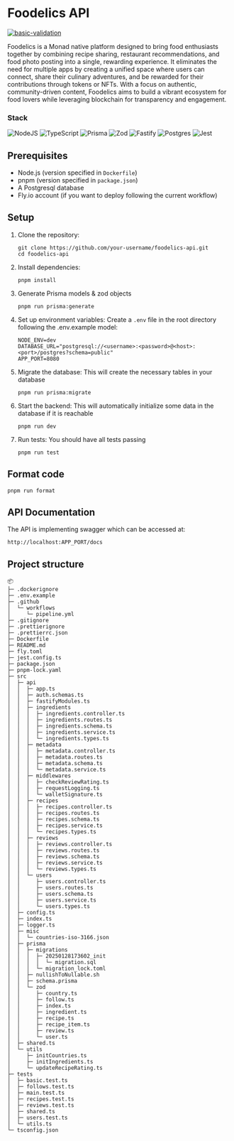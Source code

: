 # Foodelics API

[![basic-validation](https://github.com/aurelien-cuvelier/foodelics-api/actions/workflows/pipeline.yml/badge.svg)](https://github.com/aurelien-cuvelier/foodelics-api/actions/workflows/pipeline.yml)

Foodelics is a Monad native platform designed to bring food enthusiasts together by combining recipe sharing, restaurant recommendations, and food photo posting into a single, rewarding experience. It eliminates the need for multiple apps by creating a unified space where users can connect, share their culinary adventures, and be rewarded for their contributions through tokens or NFTs. With a focus on authentic, community-driven content, Foodelics aims to build a vibrant ecosystem for food lovers while leveraging blockchain for transparency and engagement.

### Stack
![NodeJS](https://img.shields.io/badge/node.js-6DA55F?style=for-the-badge&logo=node.js&logoColor=white)
![TypeScript](https://img.shields.io/badge/typescript-%23007ACC.svg?style=for-the-badge&logo=typescript&logoColor=white)
![Prisma](https://img.shields.io/badge/Prisma-3982CE?style=for-the-badge&logo=Prisma&logoColor=white)
![Zod](https://img.shields.io/badge/zod-%233068b7.svg?style=for-the-badge&logo=zod&logoColor=white)
![Fastify](https://img.shields.io/badge/fastify-%23000000.svg?style=for-the-badge&logo=fastify&logoColor=white)
![Postgres](https://img.shields.io/badge/postgres-%23316192.svg?style=for-the-badge&logo=postgresql&logoColor=white)
![Jest](https://img.shields.io/badge/-jest-%23C21325?style=for-the-badge&logo=jest&logoColor=white)

## Prerequisites

- Node.js (version specified in `Dockerfile`)
- pnpm (version specified in `package.json`)
- A Postgresql database
- Fly.io account (if you want to deploy following the current workflow)

## Setup

1. Clone the repository:

   ```
   git clone https://github.com/your-username/foodelics-api.git
   cd foodelics-api
   ```

2. Install dependencies:

   ```
   pnpm install
   ```
   
3. Generate Prisma models & zod objects

   ```
   pnpm run prisma:generate
   ```
   
4. Set up environment variables:
   Create a `.env` file in the root directory following the .env.example model:

   ```
   NODE_ENV=dev
   DATABASE_URL="postgresql://<username>:<password>@<host>:<port>/postgres?schema=public"
   APP_PORT=8080
   ```

5. Migrate the database:
   This will create the necessary tables in your database

   ```
   pnpm run prisma:migrate
   ```
   
6. Start the backend:
   This will automatically initialize some data in the database if it is reachable
   ```
   pnpm run dev
   ```

7. Run tests: You should have all tests passing
   ```
   pnpm run test
   ```

## Format code
```
pnpm run format
```

## API Documentation
The API is implementing swagger which can be accessed at:
```
http://localhost:APP_PORT/docs
```

## Project structure
```
📦
├─ .dockerignore
├─ .env.example
├─ .github
│  └─ workflows
│     └─ pipeline.yml
├─ .gitignore
├─ .prettierignore
├─ .prettierrc.json
├─ Dockerfile
├─ README.md
├─ fly.toml
├─ jest.config.ts
├─ package.json
├─ pnpm-lock.yaml
├─ src
│  ├─ api
│  │  ├─ app.ts
│  │  ├─ auth.schemas.ts
│  │  ├─ fastifyModules.ts
│  │  ├─ ingredients
│  │  │  ├─ ingredients.controller.ts
│  │  │  ├─ ingredients.routes.ts
│  │  │  ├─ ingredients.schema.ts
│  │  │  ├─ ingredients.service.ts
│  │  │  └─ ingredients.types.ts
│  │  ├─ metadata
│  │  │  ├─ metadata.controller.ts
│  │  │  ├─ metadata.routes.ts
│  │  │  ├─ metadata.schema.ts
│  │  │  └─ metadata.service.ts
│  │  ├─ middlewares
│  │  │  ├─ checkReviewRating.ts
│  │  │  ├─ requestLogging.ts
│  │  │  └─ walletSignature.ts
│  │  ├─ recipes
│  │  │  ├─ recipes.controller.ts
│  │  │  ├─ recipes.routes.ts
│  │  │  ├─ recipes.schema.ts
│  │  │  ├─ recipes.service.ts
│  │  │  └─ recipes.types.ts
│  │  ├─ reviews
│  │  │  ├─ reviews.controller.ts
│  │  │  ├─ reviews.routes.ts
│  │  │  ├─ reviews.schema.ts
│  │  │  ├─ reviews.service.ts
│  │  │  └─ reviews.types.ts
│  │  └─ users
│  │     ├─ users.controller.ts
│  │     ├─ users.routes.ts
│  │     ├─ users.schema.ts
│  │     ├─ users.service.ts
│  │     └─ users.types.ts
│  ├─ config.ts
│  ├─ index.ts
│  ├─ logger.ts
│  ├─ misc
│  │  └─ countries-iso-3166.json
│  ├─ prisma
│  │  ├─ migrations
│  │  │  ├─ 20250128173602_init
│  │  │  │  └─ migration.sql
│  │  │  └─ migration_lock.toml
│  │  ├─ nullishToNullable.sh
│  │  ├─ schema.prisma
│  │  └─ zod
│  │     ├─ country.ts
│  │     ├─ follow.ts
│  │     ├─ index.ts
│  │     ├─ ingredient.ts
│  │     ├─ recipe.ts
│  │     ├─ recipe_item.ts
│  │     ├─ review.ts
│  │     └─ user.ts
│  ├─ shared.ts
│  └─ utils
│     ├─ initCountries.ts
│     ├─ initIngredients.ts
│     └─ updateRecipeRating.ts
├─ tests
│  ├─ basic.test.ts
│  ├─ follows.test.ts
│  ├─ main.test.ts
│  ├─ recipes.test.ts
│  ├─ reviews.test.ts
│  ├─ shared.ts
│  ├─ users.test.ts
│  └─ utils.ts
└─ tsconfig.json
```
